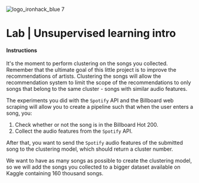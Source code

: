 ![logo_ironhack_blue 7](https://user-images.githubusercontent.com/23629340/40541063-a07a0a8a-601a-11e8-91b5-2f13e4e6b441.png)

# Lab | Unsupervised learning intro

#### Instructions 


It's the moment to perform clustering on the songs you collected. Remember that the ultimate goal of this little project is to improve the recommendations of artists. Clustering the songs will allow the recommendation system to limit the scope of the recommendations to only songs that belong to the same cluster - songs with similar audio features.

The experiments you did with the `Spotify` API and the Billboard web scraping will allow you to create a pipeline such that when the user enters a song, you:

1. Check whether or not the song is in the Billboard Hot 200.
2. Collect the audio features from the `Spotify` API.

After that, you want to send the `Spotify` audio features of the submitted song to the clustering model, which should return a cluster number.

We want to have as many songs as possible to create the clustering model, so we will add the songs you collected to a bigger dataset available on Kaggle containing 160 thousand songs.
